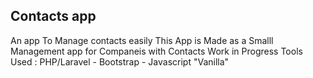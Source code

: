 ## Contacts app 
An app To Manage contacts easily 
This App is Made as a Smalll Management app for Companeis with Contacts
Work in Progress 
Tools Used : 
PHP/Laravel - Bootstrap - Javascript "Vanilla"
